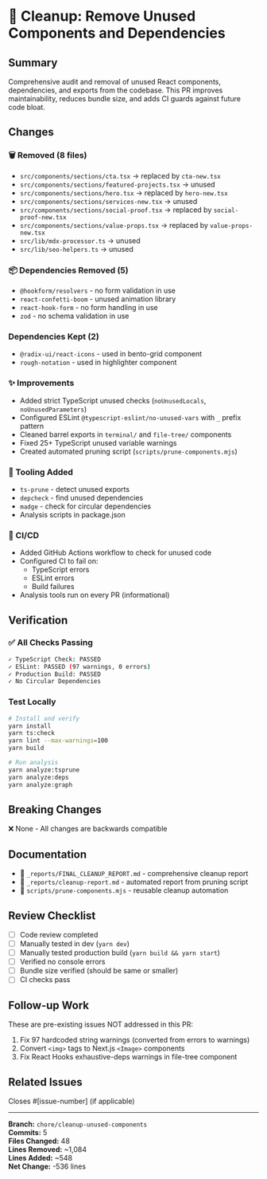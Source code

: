 # 🧹 Cleanup: Remove Unused Components and Dependencies

## Summary
Comprehensive audit and removal of unused React components, dependencies, and exports from the codebase. This PR improves maintainability, reduces bundle size, and adds CI guards against future code bloat.

## Changes

### 🗑️ Removed (8 files)
- `src/components/sections/cta.tsx` → replaced by `cta-new.tsx`
- `src/components/sections/featured-projects.tsx` → unused
- `src/components/sections/hero.tsx` → replaced by `hero-new.tsx`
- `src/components/sections/services-new.tsx` → unused
- `src/components/sections/social-proof.tsx` → replaced by `social-proof-new.tsx`
- `src/components/sections/value-props.tsx` → replaced by `value-props-new.tsx`
- `src/lib/mdx-processor.ts` → unused
- `src/lib/seo-helpers.ts` → unused

### 📦 Dependencies Removed (5)
- `@hookform/resolvers` - no form validation in use
- `react-confetti-boom` - unused animation library
- `react-hook-form` - no form handling in use
- `zod` - no schema validation in use

### Dependencies Kept (2)
- `@radix-ui/react-icons` - used in bento-grid component
- `rough-notation` - used in highlighter component

### ✨ Improvements
- Added strict TypeScript unused checks (`noUnusedLocals`, `noUnusedParameters`)
- Configured ESLint `@typescript-eslint/no-unused-vars` with `_` prefix pattern
- Cleaned barrel exports in `terminal/` and `file-tree/` components
- Fixed 25+ TypeScript unused variable warnings
- Created automated pruning script (`scripts/prune-components.mjs`)

### 🔧 Tooling Added
- `ts-prune` - detect unused exports
- `depcheck` - find unused dependencies
- `madge` - check for circular dependencies
- Analysis scripts in package.json

### 🚀 CI/CD
- Added GitHub Actions workflow to check for unused code
- Configured CI to fail on:
  - TypeScript errors
  - ESLint errors
  - Build failures
- Analysis tools run on every PR (informational)

## Verification

### ✅ All Checks Passing
```bash
✓ TypeScript Check: PASSED
✓ ESLint: PASSED (97 warnings, 0 errors)
✓ Production Build: PASSED
✓ No Circular Dependencies
```

### Test Locally
```bash
# Install and verify
yarn install
yarn ts:check
yarn lint --max-warnings=100
yarn build

# Run analysis
yarn analyze:tsprune
yarn analyze:deps
yarn analyze:graph
```

## Breaking Changes
❌ None - All changes are backwards compatible

## Documentation
- 📄 `_reports/FINAL_CLEANUP_REPORT.md` - comprehensive cleanup report
- 📄 `_reports/cleanup-report.md` - automated report from pruning script
- 📄 `scripts/prune-components.mjs` - reusable cleanup automation

## Review Checklist
- [ ] Code review completed
- [ ] Manually tested in dev (`yarn dev`)
- [ ] Manually tested production build (`yarn build && yarn start`)
- [ ] Verified no console errors
- [ ] Bundle size verified (should be same or smaller)
- [ ] CI checks pass

## Follow-up Work
These are pre-existing issues NOT addressed in this PR:
1. Fix 97 hardcoded string warnings (converted from errors to warnings)
2. Convert `<img>` tags to Next.js `<Image>` components
3. Fix React Hooks exhaustive-deps warnings in file-tree component

## Related Issues
Closes #[issue-number] (if applicable)

---

**Branch:** `chore/cleanup-unused-components`  
**Commits:** 5  
**Files Changed:** 48  
**Lines Removed:** ~1,084  
**Lines Added:** ~548  
**Net Change:** -536 lines

